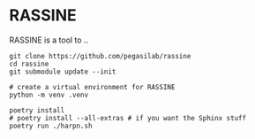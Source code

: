 # RASSINE

RASSINE is a tool to ..



```
git clone https://github.com/pegasilab/rassine
cd rassine
git submodule update --init

# create a virtual environment for RASSINE
python -m venv .venv

poetry install
# poetry install --all-extras # if you want the Sphinx stuff
poetry run ./harpn.sh
``` 